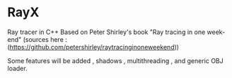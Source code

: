 # RayX
Ray tracer in C++
Based on Peter Shirley's book "Ray tracing in one week-end" (sources here : (https://github.com/petershirley/raytracinginoneweekend))


Some features will be added , shadows , multithreading , and generic OBJ loader.
